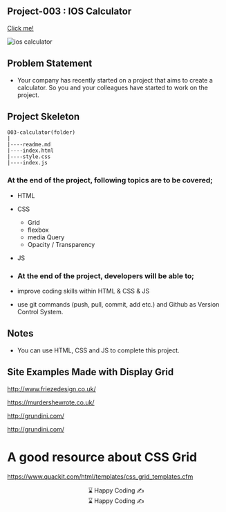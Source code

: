 ## Project-003 : IOS Calculator

[Click me!]( https://kaplanh.github.io/IOS-Calculator/)

![ios calculator](https://user-images.githubusercontent.com/101884444/173544652-c192d901-a7d7-46cc-9aa4-f5ae56e490e3.gif)


## Problem Statement

- Your company has recently started on a project that aims to create a calculator. So you and your colleagues have started to work on the project.


## Project Skeleton 

```
003-calculator(folder)
|
|----readme.md                 
|----index.html  
|----style.css   
|----index.js

```

### At the end of the project, following topics are to be covered;

- HTML 

- CSS
  - Grid
  - flexbox
  - media Query
  - Opacity / Transparency

- JS

- ### At the end of the project, developers will be able to;

- improve coding skills within HTML & CSS & JS

- use git commands (push, pull, commit, add etc.) and Github as Version Control System.


## Notes

-   You can use HTML, CSS and JS to complete this project.

  
## Site Examples Made with Display Grid

http://www.friezedesign.co.uk/

https://murdershewrote.co.uk/

http://grundini.com/

http://grundini.com/

# A good resource about CSS Grid

https://www.quackit.com/html/templates/css_grid_templates.cfm


<center> ⌛ Happy Coding  ✍ </center>


<center> ⌛ Happy Coding  ✍ </center>
